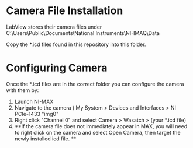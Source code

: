 # Camera File Installation

LabView stores their camera files under C:\Users\Public\Documents\National Instruments\NI-IMAQ\Data

Copy the *.icd files found in this repository into this folder.

# Configuring Camera

Once the *.icd files are in the correct folder you can configure the camera with them by:

1. Launch NI-MAX
2. Navigate to the camera ( My System > Devices and Interfaces > NI PCIe-1433 "img0"
3. Right click "Channel 0" and select Camera > Wasatch > (your *.icd file)
4. **If the camera file does not immediately appear in MAX, you will need to right click on the camera and select Open Camera, then target the newly installed icd file. **

